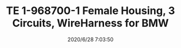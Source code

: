 ﻿---
layout: post 
title: TE 1-968700-1 Female Housing, 3 Circuits, WireHarness for BMW
tags: TE
categories: wire-harness
overview: TE 1-9887001-1 Female Housing, 3 Circuits, WireHarness for BMW
series: 
part_number: 1-9887001-1
thumb_img: static/202006/365-thumb-20200628150443.jpg
image: static/202006/365-20200628150443.jpg
date: 2020/6/28 7:03:50
---



